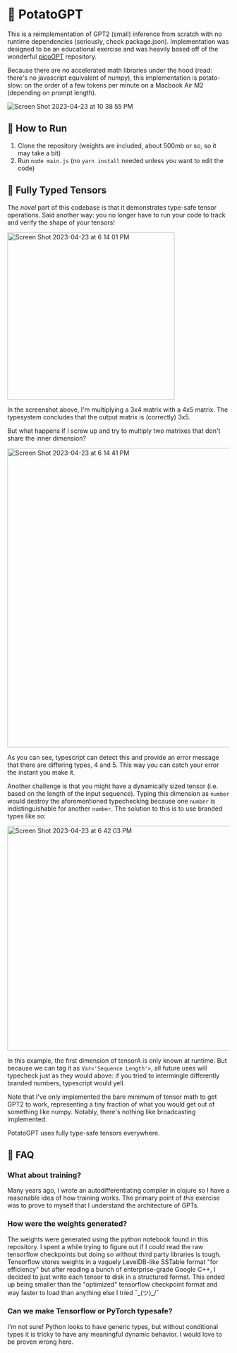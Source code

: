 # 🥔 PotatoGPT

This is a reimplementation of GPT2 (small) inference from scratch with no runtime dependencies (seriously, check package.json). Implementation was designed to be an educational exercise and was heavily based off of the wonderful [picoGPT](https://github.com/jaymody/picoGPT) repository. 

Because there are no accelerated math libraries under the hood (read: there's no javascript equivalent of numpy), this implementation is potato-slow: on the order of a few tokens per minute on a Macbook Air M2 (depending on prompt length).

![Screen Shot 2023-04-23 at 10 38 55 PM](https://user-images.githubusercontent.com/77915/233888362-a1fb784e-ae6b-43a3-9c8f-0bbebc605cc8.png)

## 🏃 How to Run

1. Clone the repository (weights are included, about 500mb or so, so it may take a bit)
2. Run `node main.js` (no `yarn install` needed unless you want to edit the code)

## 🌈 Fully Typed Tensors

The _novel_ part of this codebase is that it demonstrates type-safe tensor operations. Said another way: you no longer have to run your code to track and verify the shape of your tensors!

<img width="379" alt="Screen Shot 2023-04-23 at 6 14 01 PM" src="https://user-images.githubusercontent.com/77915/233869473-98d2e38f-a2ac-47b2-9fb9-72fb4f611708.png">

In the screenshot above, I'm multiplying a 3x4 matrix with a 4x5 matrix. The typesystem concludes that the output matrix is (correctly) 3x5.

But what happens if I screw up and try to multiply two matrixes that don't share the inner dimension?

<img width="678" alt="Screen Shot 2023-04-23 at 6 14 41 PM" src="https://user-images.githubusercontent.com/77915/233869607-1c6257fa-e327-4826-9477-2319d13e966b.png">

As you can see, typescript can detect this and provide an error message that there are differing types, 4 and 5. This way you can catch your error the instant you make it.

Another challenge is that you might have a dynamically sized tensor (i.e. based on the length of the input sequence). Typing this dimension as `number` would destroy the aforementioned typechecking because one `number` is indistinguishable for another `number`. The solution to this is to use branded types like so:

<img width="509" alt="Screen Shot 2023-04-23 at 6 42 03 PM" src="https://user-images.githubusercontent.com/77915/233870004-bd95475a-82c9-44c6-b49b-d947055042b2.png">

In this example, the first dimension of tensorA is only known at runtime. But because we can tag it as `Var<'Sequence Length'>`, all future uses will typecheck just as they would above: if you tried to intermingle differently branded numbers, typescript would yell.

Note that I've only implemented the bare minimum of tensor math to get GPT2 to work, representing a tiny fraction of what you would get out of something like numpy. Notably, there's nothing like broadcasting implemented.

PotatoGPT uses fully type-safe tensors everywhere.

## 🙋 FAQ

### What about training?

Many years ago, I wrote an autodifferentiating compiler in clojure so I have a reasonable idea of how training works. The primary point of _this_ exercise was to prove to myself that I understand the architecture of GPTs.

### How were the weights generated?

The weights were generated using the python notebook found in this repository. I spent a while trying to figure out if I could read the raw tensorflow checkpoints but doing so without third party libraries is tough. Tensorflow stores weights in a vaguely LevelDB-like SSTable format "for efficiency" but after reading a bunch of enterprise-grade Google C++, I decided to just write each tensor to disk in a structured format. This ended up being smaller than the "optimized" tensorflow checkpoint format and way faster to load than anything else I tried ¯\_(ツ)_/¯

### Can we make Tensorflow or PyTorch typesafe?

I'm not sure! Python looks to have generic types, but without conditional types it is tricky to have any meaningful dynamic behavior. I would love to be proven wrong here.

